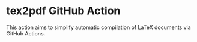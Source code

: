 # tex2pdf GitHub Action

This action aims to simplify automatic compilation of LaTeX documents via GitHub Actions.
